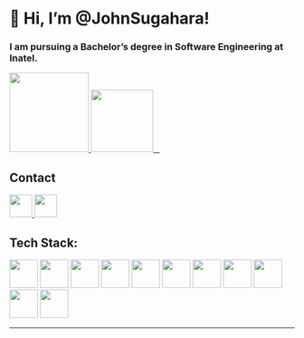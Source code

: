 

# 👋 Hi, I’m @JohnSugahara!

### I am pursuing a Bachelor’s degree in Software Engineering at Inatel.

<a href="https://github.com/JohnSugahara">
    <img height="140em" src="https://github-readme-stats.vercel.app/api?username=JohnSugahara&show_icons=true&theme=radical&hide_border=true"/>
    <img height="110em" src="https://github-readme-stats.vercel.app/api/top-langs/?username=JohnSugahara&layout=compact&theme=radical&hide_border=true"/>
  </a>



  
## Contact

<p align="left">
  <a href="https://www.linkedin.com/in/john-sugahara-b53264232" target="_blank">
    <img src="https://cdn.jsdelivr.net/gh/devicons/devicon/icons/linkedin/linkedin-original.svg" width="40" height="40"/>
  </a>
  <a href="mailto:john.nunes@ges.inatel.br">
    <img src="https://cdn.jsdelivr.net/gh/devicons/devicon/icons/google/google-original.svg" width="40" height="40"/>
  </a>
</p>


## Tech Stack:

<p align="left">
  <img src="https://cdn.jsdelivr.net/gh/devicons/devicon/icons/html5/html5-original.svg" width="50" height="50"/>
  <img src="https://cdn.jsdelivr.net/gh/devicons/devicon/icons/css3/css3-original.svg" width="50" height="50"/>
  <img src="https://cdn.jsdelivr.net/gh/devicons/devicon/icons/javascript/javascript-original.svg" width="50" height="50"/>
  <img src="https://cdn.jsdelivr.net/gh/devicons/devicon/icons/react/react-original.svg" width="50" height="50"/>
  <img src="https://cdn.jsdelivr.net/gh/devicons/devicon/icons/python/python-original.svg" width="50" height="50"/>
  <img src="https://cdn.jsdelivr.net/gh/devicons/devicon/icons/mysql/mysql-original.svg" width="50" height="50"/>
  <img src="https://cdn.jsdelivr.net/gh/devicons/devicon/icons/cplusplus/cplusplus-original.svg" width="50" height="50"/>
  <img src="https://cdn.jsdelivr.net/gh/devicons/devicon/icons/csharp/csharp-original.svg" width="50" height="50"/>
  <img src="https://cdn.jsdelivr.net/gh/devicons/devicon/icons/unity/unity-original.svg" width="50" height="50"/>
  <img src="https://cdn.jsdelivr.net/gh/devicons/devicon/icons/git/git-original.svg" width="50" height="50"/>
  <img src="https://cdn.jsdelivr.net/gh/devicons/devicon/icons/jest/jest-plain.svg" width="50" height="50"/>
</p>


---
